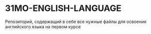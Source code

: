 # 31MO-ENGLISH-LANGUAGE
Репозиторий, содержащий в себе все нужные файлы для освоения английского языка на первом курсе
